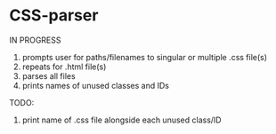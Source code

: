# CSS-parser

IN PROGRESS

1. prompts user for paths/filenames to singular or multiple .css file(s)
2. repeats for .html file(s)
2. parses all files
3. prints names of unused classes and IDs

TODO:
1. print name of .css file alongside each unused class/ID
